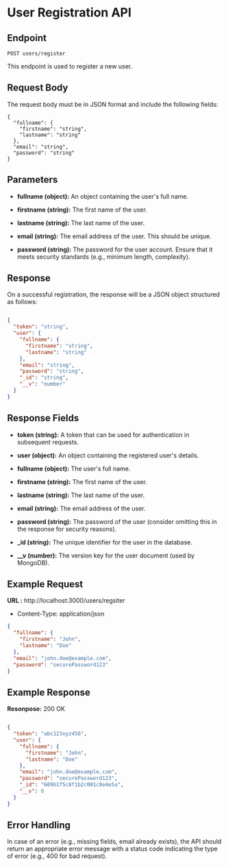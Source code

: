 # User Registration API 

## Endpoint
`POST users/register`

This endpoint is used to register a new user.

## Request Body

The request body must be in JSON format and include the following fields:

```
{
  "fullname": {
    "firstname": "string",
    "lastname": "string"
  },
  "email": "string",
  "password": "string"
}

```
## Parameters
* **fullname (object):** An object containing the user's full name.

* **firstname (string):** The first name of the user.
* **lastname (string):** The last name of the user.
* **email (string):** The email address of the user. This should be unique.

* **password (string):** The password for the user account. Ensure that it meets security standards (e.g., minimum length, complexity).

## Response
On a successful registration, the response will be a JSON object structured as follows:

```json

{
  "token": "string",
  "user": {
    "fullname": {
      "firstname": "string",
      "lastname": "string"
    },
    "email": "string",
    "password": "string",
    "_id": "string",
    "__v": "number"
  }
}
```

## Response Fields

* **token (string):** A token that can be used for authentication in subsequent requests.

* **user (object):** An object containing the registered user's details.

* **fullname (object):** The user's full name.
* **firstname (string):** The first name of the user.
* **lastname (string):** The last name of the user.
* **email (string):** The email address of the user.
* **password (string):** The password of the user (consider omitting this in the response for security reasons).
* **_id (string):** The unique identifier for the user in the database.
* **__v (number):** The version key for the user document (used by MongoDB).


## Example Request

**URL :** http://localhost:3000/users/regsiter
* Content-Type: application/json
```json
{
  "fullname": {
    "firstname": "John",
    "lastname": "Doe"
  },
  "email": "john.doe@example.com",
  "password": "securePassword123"
}
```
## Example Response

**Resonpose:**  200 OK
```json

{
  "token": "abc123xyz456",
  "user": {
    "fullname": {
      "firstname": "John",
      "lastname": "Doe"
    },
    "email": "john.doe@example.com",
    "password": "securePassword123",
    "_id": "609b1f5c8f1b2c001c8e4e5a",
    "__v": 0
  }
}
```
## Error Handling

In case of an error (e.g., missing fields, email already exists), the API should return an appropriate error message with a status code indicating the type of error (e.g., 400 for bad request).



 
